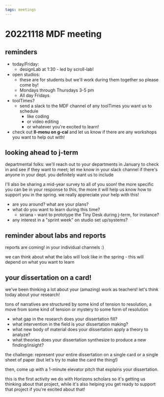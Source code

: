 ```yaml
---
tags: meetings
---
```


# 20221118 MDF meeting

## reminders
* today/Friday: 
    * designLab at 1:30 - led by scroll-lab!
* open studios:
    * these are for students but we'll work during them together so please come by!
    * Mondays through Thursdays 3-5 pm
    * All day Fridays
* toolTimes?
    * send a slack to the MDF channel of any toolTimes you want us to schedule
        * like coding
        * or video editing
        * or whatever you're excited to learn!
* check out **ll-menu on g-cal** and let us know if there are any workshops you want to help out with!

## looking ahead to j-term

departmental folks: we'll reach out to your departments in January to check in and see if they want to meet; let me know in your slack channel if there's anyone in your dept. you definitely want us to include

I'll also be sharing a mid-year survey to all of you soon! the more specific you can be in your response to this, the more it will help us know how to support you in the spring. we really appreciate your help with this!

* are you around? what are your plans?
* what do you want to learn during this time?
    * siriana - want to prototype the Tiny Desk during j-term, for instance?
* any interest in a "sprint week" on studio set up/systems?

## reminder about labs and reports

reports are coming! in your individual channels :) 

we can think about what the labs will look like in the spring - this will depend on what you want to learn

## your dissertation on a card!

we've been thinking a lot about your (amazing) work as teachers! let's think today about your research! 

tons of narratives are structured by some kind of tension to resolution, a move from some kind of tension or mystery to some form of resolution
* what gap in the research does your dissertation fill?
* what intervention in the field is your dissertation making?
* what new body of material does your dissertation apply a theory to analyze?
* what theories does your dissertation synthesize to produce a new finding/insight?

the challenge: represent your entire dissertation on a single card or a single sheet of paper (but let's try to make the card the thing!)

then, come up with a 1-minute elevator pitch that explains your dissertation.

this is the first activity we do with Horizons scholars so it's getting us thinking about that project, while it's also helping you get ready to support that project if you're excited about that!

